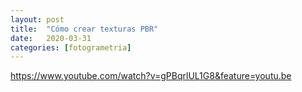 ```yaml
---
layout: post
title:  "Cómo crear texturas PBR"
date:   2020-03-31
categories: [fotogrametria]
---
```


https://www.youtube.com/watch?v=gPBqrlUL1G8&feature=youtu.be
